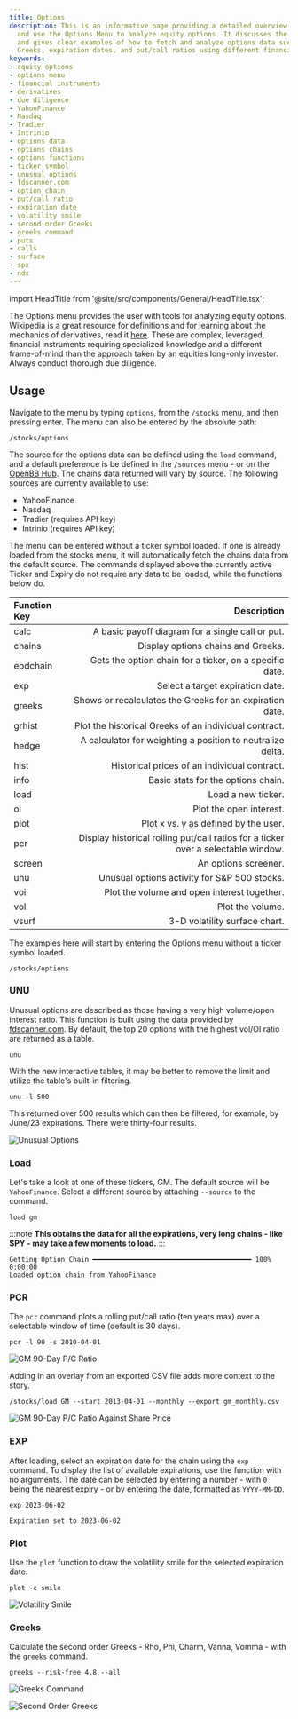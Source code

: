 ```yaml
---
title: Options
description: This is an informative page providing a detailed overview of how to navigate
  and use the Options Menu to analyze equity options. It discusses the functions,
  and gives clear examples of how to fetch and analyze options data such as chains,
  Greeks, expiration dates, and put/call ratios using different financial data sources.
keywords:
- equity options
- options menu
- financial instruments
- derivatives
- due diligence
- YahooFinance
- Nasdaq
- Tradier
- Intrinio
- options data
- options chains
- options functions
- ticker symbol
- unusual options
- fdscanner.com
- option chain
- put/call ratio
- expiration date
- volatility smile
- second order Greeks
- greeks command
- puts
- calls
- surface
- spx
- ndx
---
```


import HeadTitle from '@site/src/components/General/HeadTitle.tsx';

<HeadTitle title="Options - Stocks - Menus | OpenBB Terminal Docs" />

The Options menu provides the user with tools for analyzing equity options.  Wikipedia is a great resource for definitions and for learning about the mechanics of derivatives, read it [here](https://en.wikipedia.org/wiki/Option_(finance)).  These are complex, leveraged, financial instruments requiring specialized knowledge and a different frame-of-mind than the approach taken by an equities long-only investor.  Always conduct thorough due diligence.

## Usage

Navigate to the menu by typing `options`, from the `/stocks` menu, and then pressing enter. The menu can also be entered by the absolute path:

```console
/stocks/options
```

The source for the options data can be defined using the `load` command, and a default preference is be defined in the `/sources` menu - or on the [OpenBB Hub](https://my.openbb.co).  The chains data returned will vary by source.  The following sources are currently available to use:

- YahooFinance
- Nasdaq
- Tradier (requires API key)
- Intrinio (requires API key)

The menu can be entered without a ticker symbol loaded.  If one is already loaded from the stocks menu, it will automatically fetch the chains data from the default source.    The commands displayed above the currently active Ticker and Expiry do not require any data to be loaded, while the functions below do.

| Function Key | Description |
| :----------- | ----------: |
|calc |A basic payoff diagram for a single call or put. |
|chains |Display options chains and Greeks. |
|eodchain |Gets the option chain for a ticker, on a specific date. |
|exp |Select a target expiration date. |
|greeks |Shows or recalculates the Greeks for an expiration date. |
|grhist |Plot the historical Greeks of an individual contract. |
|hedge |A calculator for weighting a position to neutralize delta. |
|hist |Historical prices of an individual contract. |
|info |Basic stats for the options chain. |
|load |Load a new ticker. |
|oi |Plot the open interest. |
|plot |Plot x vs. y as defined by the user. |
|pcr |Display historical rolling put/call ratios for a ticker over a selectable window. |
|screen |An options screener. |
|unu |Unusual options activity for S&P 500 stocks. |
|voi |Plot the volume and open interest together. |
|vol |Plot the volume. |
|vsurf |3-D volatility surface chart. |

The examples here will start by entering the Options menu without a ticker symbol loaded.

```console
/stocks/options
```

### UNU

Unusual options are described as those having a very high volume/open interest ratio.  This function is built using the data provided by [fdscanner.com](https://fdscanner.com).  By default, the top 20 options with the highest vol/OI ratio are returned as a table.

```console
unu
```

With the new interactive tables, it may be better to remove the limit and utilize the table's built-in filtering.

```console
unu -l 500
```

This returned over 500 results which can then be filtered, for example, by June/23 expirations.  There were thirty-four results.

![Unusual Options](https://user-images.githubusercontent.com/85772166/234757578-da79b032-416b-4e0a-b759-a05f651f28a2.png)

### Load

Let's take a look at one of these tickers, GM.  The default source will be `YahooFinance`.  Select a different source by attaching `--source` to the command.

```console
load gm
```

:::note
**This obtains the data for all the expirations, very long chains - like SPY - may take a few moments to load.**
:::

```console
Getting Option Chain ━━━━━━━━━━━━━━━━━━━━━━━━━━━━━━━━━━━━━━━━ 100% 0:00:00
Loaded option chain from YahooFinance
```

### PCR

The `pcr` command plots a rolling put/call ratio (ten years max) over a selectable window of time (default is 30 days).

```console
pcr -l 90 -s 2010-04-01
```

![GM 90-Day P/C Ratio](https://user-images.githubusercontent.com/85772166/234757627-8250700b-1586-4535-948e-33d6ff18c4a2.png)

Adding in an overlay from an exported CSV file adds more context to the story.

```console
/stocks/load GM --start 2013-04-01 --monthly --export gm_monthly.csv
```

![GM 90-Day P/C Ratio Against Share Price](https://user-images.githubusercontent.com/85772166/234757705-0bc63a89-0cb8-4d32-a403-2a8aa7b0337a.png)

### EXP

After loading, select an expiration date for the chain using the `exp` command.  To display the list of available expirations, use the function with no arguments.  The date can be selected by entering a number - with `0` being the nearest expiry - or by entering the date, formatted as `YYYY-MM-DD`.

```console
exp 2023-06-02
```

```console
Expiration set to 2023-06-02
```

### Plot

Use the `plot` function to draw the volatility smile for the selected expiration date.

```console
plot -c smile
```

![Volatility Smile](https://user-images.githubusercontent.com/85772166/234757758-537ada39-cf47-49e3-a861-b97c4b7a9919.png)

### Greeks

Calculate the second order Greeks - Rho, Phi, Charm, Vanna, Vomma - with the `greeks` command.

```console
greeks --risk-free 4.8 --all
```

![Greeks Command](https://user-images.githubusercontent.com/85772166/234757813-c6a7b04f-3a20-4c7b-841b-1cd3fec7c088.png)

![Second Order Greeks](https://user-images.githubusercontent.com/85772166/234757864-749ff78e-00c3-465a-b1b1-f4d0d2991c84.png)
